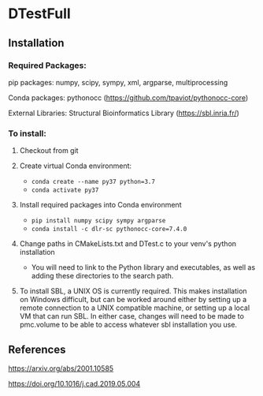 # DTestFull

## Installation
### Required Packages:

pip packages: numpy, scipy, sympy, xml, argparse, multiprocessing

Conda packages: pythonocc (https://github.com/tpaviot/pythonocc-core)

External Libraries: Structural Bioinformatics Library (https://sbl.inria.fr/)

### To install:

1. Checkout from git
2. Create virtual Conda environment:
  
   - `conda create --name py37 python=3.7`
   - `conda activate py37`
  
3. Install required packages into Conda environment

   - `pip install numpy scipy sympy argparse`
   - `conda install -c dlr-sc pythonocc-core=7.4.0`
   
4. Change paths in CMakeLists.txt and DTest.c to your venv's python installation

   - You will need to link to the Python library and executables, as well as adding these directories to the search path.

5. To install SBL, a UNIX OS is currently required. This makes installation on Windows difficult, but can be worked around either by setting up a remote connection to a UNIX compatible machine, or setting up a local VM that can run SBL. In either case, changes will need to be made to pmc.volume to be able to access whatever sbl installation you use.


## References

https://arxiv.org/abs/2001.10585

https://doi.org/10.1016/j.cad.2019.05.004
